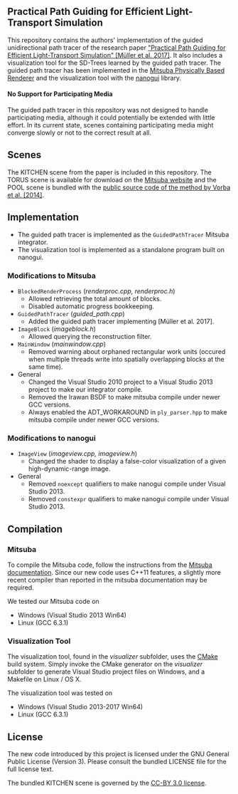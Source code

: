 ## Practical Path Guiding for Efficient Light-Transport Simulation

This repository contains the authors' implementation of the guided unidirectional path tracer of the research paper ["Practical Path Guiding for Efficient Light-Transport Simulation" [Müller et al. 2017]](https://tom94.net). It also includes a visualization tool for the SD-Trees learned by the guided path tracer. The guided path tracer has been implemented in the [Mitsuba Physically Based Renderer](http://mitsuba-renderer.org) and the visualization tool with the [nanogui](https://github.com/wjakob/nanogui) library.

#### No Support for Participating Media

The guided path tracer in this repository was not designed to handle participating media, although it could potentially be extended with little effort. In its current state, scenes containing participating media might converge slowly or not to the correct result at all.

## Scenes

The KITCHEN scene from the paper is included in this repository. The TORUS scene is available for download on the [Mitsuba website](http://mitsuba-renderer.org/download.html) and the POOL scene is bundled with the [public source code of the method by Vorba et al. [2014]](http://cgg.mff.cuni.cz/~jirka/papers/2014/olpm/index.htm).

## Implementation

- The guided path tracer is implemented as the `GuidedPathTracer` Mitsuba integrator.
- The visualization tool is implemented as a standalone program built on nanogui.

### Modifications to Mitsuba

- `BlockedRenderProcess` (*renderproc.cpp, renderproc.h*)
  - Allowed retrieving the total amount of blocks.
  - Disabled automatic progress bookkeeping.
- `GuidedPathTracer` (*guided_path.cpp*)
  - Added the guided path tracer implementing [Müller et al. 2017].
- `ImageBlock` (*imageblock.h*)
  - Allowed querying the reconstruction filter.
- `MainWindow` (*mainwindow.cpp*)
  - Removed warning about orphaned rectangular work units (occured when multiple threads write into spatially overlapping blocks at the same time).
- General
  - Changed the Visual Studio 2010 project to a Visual Studio 2013 project to make our integrator compile.
  - Removed the Irawan BSDF to make mitsuba compile under newer GCC versions.
  - Always enabled the ADT_WORKAROUND in `ply_parser.hpp` to make mitsuba compile under newer GCC versions.

### Modifications to nanogui

- `ImageView` (*imageview.cpp, imageview.h*)
  - Changed the shader to display a false-color visualization of a given high-dynamic-range image.
- General
  - Removed `noexcept` qualifiers to make nanogui compile under Visual Studio 2013.
  - Removed `constexpr` qualifiers to make nanogui compile under Visual Studio 2013.

## Compilation

### Mitsuba

To compile the Mitsuba code, follow the instructions from the [Mitsuba documentation](http://mitsuba-renderer.org/docs.html). Since our new code uses C++11 features, a slightly more recent compiler than reported in the mitsuba documentation may be required.

We tested our Mitsuba code on
- Windows (Visual Studio 2013 Win64)
- Linux (GCC 6.3.1)

### Visualization Tool

The visualization tool, found in the *visualizer* subfolder, uses the [CMake](https://cmake.org/) build system. Simply invoke the CMake generator on the *visualizer* subfolder to generate Visual Studio project files on Windows, and a Makefile on Linux / OS X.

The visualization tool was tested on
- Windows (Visual Studio 2013-2017 Win64)
- Linux (GCC 6.3.1)

## License

The new code introduced by this project is licensed under the GNU General Public License (Version 3). Please consult the bundled LICENSE file for the full license text.

The bundled KITCHEN scene is governed by the [CC-BY 3.0 license](https://creativecommons.org/licenses/by/3.0/).
